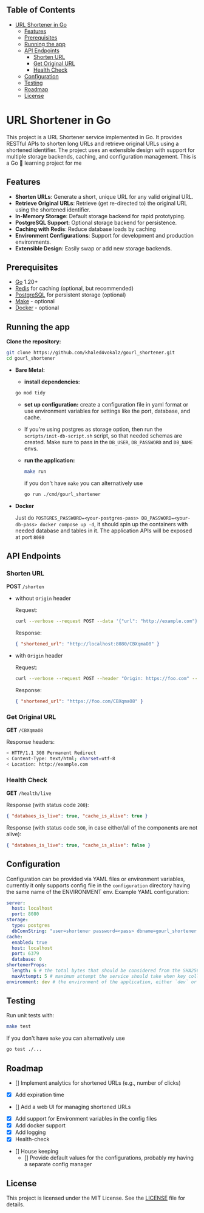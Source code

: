 ## Table of Contents

- [URL Shortener in Go](#url-shortener-in-go)
  - [Features](#features)
  - [Prerequisites](#prerequisites)
  - [Running the app](#running-the-app)
  - [API Endpoints](#api-endpoints)
    - [Shorten URL](#shorten-url)
    - [Get Original URL](#get-original-url)
    - [Health Check](#health-check)
  - [Configuration](#configuration)
  - [Testing](#testing)
  - [Roadmap](#roadmap)
  - [License](#license)

# URL Shortener in Go

This project is a URL Shortener service implemented in Go. It provides RESTful APIs to shorten long URLs and retrieve original URLs using a shortened identifier. The project uses an extensible design with support for multiple storage backends, caching, and configuration management. This is a Go 🐹 learning project for me

## Features

- **Shorten URLs**: Generate a short, unique URL for any valid original URL.
- **Retrieve Original URLs**: Retrieve (get re-directed to) the original URL using the shortened identifier.
- **In-Memory Storage**: Default storage backend for rapid prototyping.
- **PostgreSQL Support**: Optional storage backend for persistence.
- **Caching with Redis**: Reduce database loads by caching
- **Environment Configurations**: Support for development and production environments.
- **Extensible Design**: Easily swap or add new storage backends.

## Prerequisites

- [Go](https://golang.org/dl/) 1.20+
- [Redis](https://redis.io/) for caching (optional, but recommended)
- [PostgreSQL](https://www.postgresql.org/) for persistent storage (optional)
- [Make](https://www.gnu.org/software/make/manual/make.html) - optional
- [Docker](https://www.docker.com/) - optional

## Running the app

**Clone the repository:**

```bash
git clone https://github.com/khaled4vokalz/gourl_shortener.git
cd gourl_shortener
```

- **Bare Metal:**

  - **install dependencies:**

  ```bash
  go mod tidy
  ```

  - **set up configuration:**
    create a configuration file in yaml format or use environment variables for settings like the port, database, and cache.
  - If you're using postgres as storage option, then run the `scripts/init-db-script.sh` script, so that needed schemas are created. Make sure to pass in the `DB_USER`, `DB_PASSWORD` and `DB_NAME` envs.

  - **run the application:**

    ```bash
    make run
    ```

    if you don't have `make` you can alternatively use

    ```bash
    go run ./cmd/gourl_shortener
    ```

- **Docker**

  Just do `POSTGRES_PASSWORD=<your-postgres-pass> DB_PASSWORD=<your-db-pass> docker compose up -d`, it should spin up the containers with needed database and tables in it. The application APIs will be exposed at port `8080`

## API Endpoints

### Shorten URL

**POST** `/shorten`

- without `Origin` header

  Request:

  ```bash
  curl --verbose --request POST --data '{"url": "http://example.com"}' localhost:8080/shorten
  ```

  Response:

  ```json
  { "shortened_url": "http://localhost:8080/CBXqmaO8" }
  ```

- with `Origin` header

  Request:

  ```bash
  curl --verbose --request POST --header "Origin: https://foo.com" --data '{"url": "http://example.com"}' localhost:8080/shorten
  ```

  Response:

  ```json
  { "shortened_url": "https://foo.com/CBXqmaO8" }
  ```

### Get Original URL

**GET** `/CBXqmaO8`

Response headers:

```sh
< HTTP/1.1 308 Permanent Redirect
< Content-Type: text/html; charset=utf-8
< Location: http://example.com
```

### Health Check

**GET** `/health/live`

Response (with status code `200`):

```json
{ "databaes_is_live": true, "cache_is_alive": true }
```

Response (with status code `500`, in case either/all of the components are not alive):

```json
{ "databaes_is_live": true, "cache_is_alive": false }
```

## Configuration

Configuration can be provided via YAML files or environment variables, currently it only supports config file in the `configuration` directory having the same name of the ENVIRONMENT env. Example YAML configuration:

```yaml
server:
  host: localhost
  port: 8080
storage:
  type: postgres
  dbConnString: "user=shortener password=<pass> dbname=gourl_shortener sslmode=disable"
cache:
  enabled: true
  host: localhost
  port: 6379
  database: 0
shortenerProps:
  length: 6 # the total bytes that should be considered from the SHA256 hash of the url
  maxAttempt: 5 # maximum attempt the service should take when key collision happens for a url
environment: dev # the environment of the application, either `dev` or `prod`.
```

## Testing

Run unit tests with:

```bash
make test
```

If you don't have `make` you can alternatively use

```bash
go test ./...
```

## Roadmap

- [] Implement analytics for shortened URLs (e.g., number of clicks)
- [x] Add expiration time
- [] Add a web UI for managing shortened URLs
- [x] Add support for Environment variables in the config files
- [x] Add docker support
- [x] Add logging
- [x] Health-check
- [] House keeping
  - [] Provide default values for the configurations, probably my having a separate config manager

## License

This project is licensed under the MIT License. See the [LICENSE](LICENSE) file for details.

